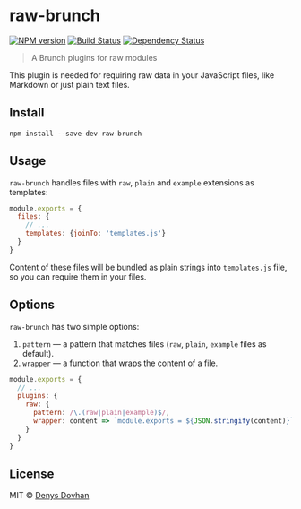 # raw-brunch

[![NPM version][npm-image]][npm-url]
[![Build Status][travis-image]][travis-url]
[![Dependency Status][depstat-image]][depstat-url]

> A Brunch plugins for raw modules

This plugin is needed for requiring raw data in your JavaScript files, like Markdown or just plain text files.

## Install

    npm install --save-dev raw-brunch

## Usage

`raw-brunch` handles files with `raw`, `plain` and `example` extensions as templates:

```js
module.exports = {
  files: {
    // ...
    templates: {joinTo: 'templates.js'}
  }
}
```

Content of these files will be bundled as plain strings into `templates.js` file, so you can require them in your files.

## Options

`raw-brunch` has two simple options:

1. `pattern` — a pattern that matches files (`raw`, `plain`, `example` files as default).
2. `wrapper` — a function that wraps the content of a file.

```js
module.exports = {
  // ...
  plugins: {
    raw: {
      pattern: /\.(raw|plain|example)$/,
      wrapper: content => `module.exports = ${JSON.stringify(content)}`
    }
  }
}
```

## License

MIT © [Denys Dovhan](http://denysdovhan.com)

[npm-url]: https://npmjs.org/package/raw-brunch
[npm-image]: https://img.shields.io/npm/v/raw-brunch.svg?style=flat-square

[travis-url]: https://travis-ci.org/denysdovhan/raw-brunch
[travis-image]: https://img.shields.io/travis/denysdovhan/raw-brunch.svg?style=flat-square

[depstat-url]: https://david-dm.org/denysdovhan/raw-brunch
[depstat-image]: https://david-dm.org/denysdovhan/raw-brunch.svg?style=flat-square
